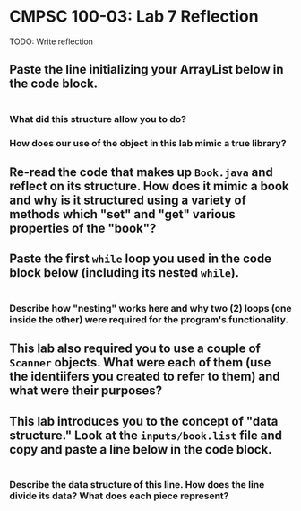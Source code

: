 # CMPSC 100-03: Lab 7 Reflection

TODO: Write reflection

## Paste the line initializing your ArrayList below in the code block.

```
```

### What did this structure allow you to do?

### How does our use of the object in this lab mimic a true library?

## Re-read the code that makes up `Book.java` and reflect on its structure. How does it mimic a book and why is it structured using a variety of methods which "set" and "get" various properties of the "book"?

## Paste the first `while` loop you used in the code block below (including its nested `while`).

```
```

### Describe how "nesting" works here and why two (2) loops (one inside the other) were required for the program's functionality.

## This lab also required you to use a couple of `Scanner` objects. What were each of them (use the identiifers you created to refer to them) and what were their purposes?

## This lab introduces you to the concept of "data structure." Look at the `inputs/book.list` file and copy and paste a line below in the code block.

```
```

### Describe the data structure of this line. How does the line divide its data? What does each piece represent?